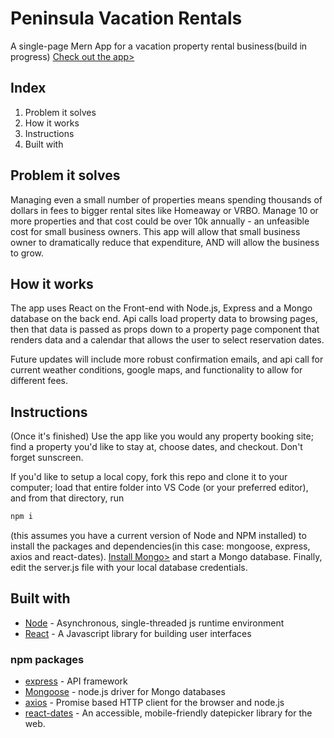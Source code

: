# Peninsula Vacation Rentals

A single-page Mern App for a vacation property rental business(build in progress)
[Check out the app>](https://peninsulavacationrentals.herokuapp.com/)


## Index
1. Problem it solves
2. How it works
3. Instructions
4. Built with

## Problem it solves
Managing even a small number of properties means spending thousands of dollars in fees to bigger rental sites like Homeaway or VRBO. Manage 10 or more properties and that cost could be over 10k annually - an unfeasible cost for small business owners. This app will allow that small business owner to dramatically reduce that expenditure, AND will allow the business to grow. 

## How it works
The app uses React on the Front-end with Node.js, Express and a Mongo database on the back end. Api calls load property data to browsing pages, then that data is passed as props down to a property page component that renders data and a calendar that allows the user to select reservation dates. 

Future updates will include more robust confirmation emails, and api call for current weather conditions, google maps, and functionality to allow for different fees.

## Instructions
(Once it's finished) Use the app like you would any property booking site; find a property you'd like to stay at, choose dates, and checkout. Don't forget sunscreen. 

If you'd like to setup a local copy, fork this repo and clone it to your computer; load that entire folder into VS Code (or your preferred editor), and from that directory, run  
```sh
npm i
``` 
(this assumes you have a current version of Node and NPM installed) to install the packages and dependencies(in this case: mongoose, express, axios and react-dates). [Install Mongo>](https://docs.mongodb.com/manual/installation/) and start a Mongo database. Finally, edit the server.js file with your local database credentials.  


## Built with
* [Node](https://nodejs.org/en/) - Asynchronous, single-threaded js runtime environment
* [React](https://reactjs.org/) - A Javascript library for building user interfaces

### npm packages
* [express](https://www.npmjs.com/package/express) - API framework
* [Mongoose](https://www.npmjs.com/package/mongoose) - node.js driver for Mongo databases
* [axios](https://www.npmjs.com/package/axios) - Promise based HTTP client for the browser and node.js
* [react-dates](https://www.npmjs.com/package/react-dates) - An accessible, mobile-friendly datepicker library for the web.